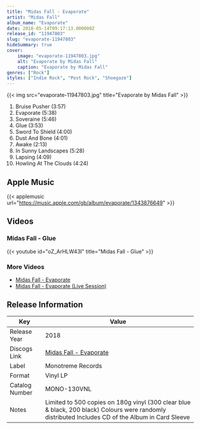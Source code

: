 ```yaml
---
title: "Midas Fall - Evaporate"
artist: "Midas Fall"
album_name: "Evaporate"
date: 2018-05-14T09:17:13.000000Z
release_id: "11947803"
slug: "evaporate-11947803"
hideSummary: true
cover:
    image: "evaporate-11947803.jpg"
    alt: "Evaporate by Midas Fall"
    caption: "Evaporate by Midas Fall"
genres: ["Rock"]
styles: ["Indie Rock", "Post Rock", "Shoegaze"]
---
```


{{< img src="evaporate-11947803.jpg" title="Evaporate by Midas Fall" >}}

<!-- section break -->

1. Bruise Pusher (3:57)
2. Evaporate (5:38)
3. Soveraine (5:46)
4. Glue (3:53)
5. Sword To Shield (4:00)
6. Dust And Bone (4:01)
7. Awake (2:13)
8. In Sunny Landscapes (5:28)
9. Lapsing (4:09)
10. Howling At The Clouds (4:24)

<!-- section break -->




## Apple Music
{{< applemusic url="https://music.apple.com/gb/album/evaporate/1343876649" >}}





## Videos
### Midas Fall - Glue
{{< youtube id="oZ_ArHLW43I" title="Midas Fall - Glue" >}}<br>

### More Videos

- [Midas Fall - Evaporate](https://www.youtube.com/watch?v=k0BnZ_rO-R4)
- [Midas Fall - Evaporate (Live Session)](https://www.youtube.com/watch?v=U_KKsAY55qM)


## Release Information
|  Key           | Value                                                |
| ---------------| ---------------------------------------------------- |
| Release Year   | 2018                                   |
| Discogs Link   | [Midas Fall - Evaporate](https://www.discogs.com/release/11947803-Midas-Fall-Evaporate) |
| Label          | Monotreme Records |
| Format         | Vinyl LP |
| Catalog Number | MONO-130VNL |
| Notes | Limited to 500 copies on 180g vinyl (300 clear blue & black, 200 black) Colours were randomly distributed Includes CD of the Album in Card Sleeve |